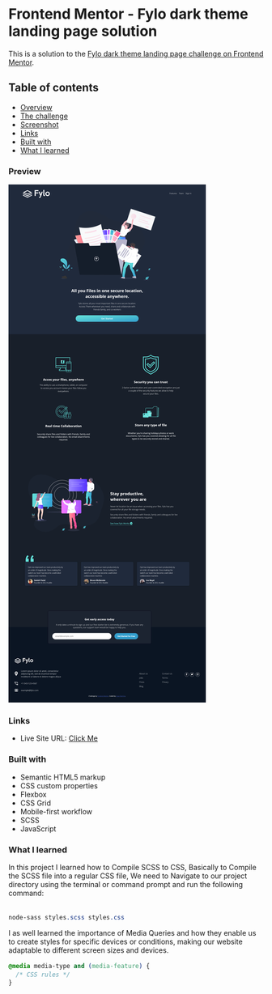 # Frontend Mentor - Fylo dark theme landing page solution

This is a solution to the [Fylo dark theme landing page challenge on Frontend Mentor](https://www.frontendmentor.io/challenges/fylo-dark-theme-landing-page-5ca5f2d21e82137ec91a50fd).
## Table of contents

- [Overview](#overview)
- [The challenge](#the-challenge)
- [Screenshot](#screenshot)
- [Links](#links)
- [Built with](#built-with)
- [What I learned](#what-i-learned)

### Preview

![](./design/project.png)

### Links

- Live Site URL: [Click Me](https://sean365-bit.github.io/Fylo.github.io/)

### Built with

- Semantic HTML5 markup
- CSS custom properties
- Flexbox
- CSS Grid
- Mobile-first workflow
- SCSS
- JavaScript

### What I learned

In this project I learned how to Compile SCSS to CSS, Basically to Compile the SCSS file into a regular CSS file, We need to Navigate to our project directory using the terminal or command prompt and run the following command:

```SCSS

node-sass styles.scss styles.css

```

I as well learned the importance of Media Queries and how they enable us to create styles for specific devices or conditions, making our website adaptable to different screen sizes and devices.

```css
@media media-type and (media-feature) {
  /* CSS rules */
}
```
